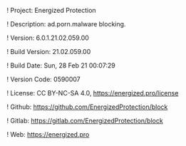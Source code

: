 ! Project: Energized Protection

! Description: ad.porn.malware blocking.

! Version: 6.0.1.21.02.059.00

! Build Version: 21.02.059.00

! Build Date: Sun, 28 Feb 21 00:07:29

! Version Code: 0590007

! License: CC BY-NC-SA 4.0, https://energized.pro/license

! Github: https://github.com/EnergizedProtection/block

! Gitlab: https://gitlab.com/EnergizedProtection/block


! Web: https://energized.pro
